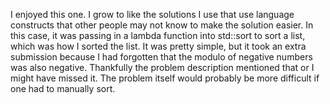 I enjoyed this one. I grow to like the solutions I use that use language constructs that other people may not know to make the solution easier. In this case, it was passing in a lambda function into std::sort to sort a list, which was how I sorted the list. It was pretty simple, but it took an extra submission because I had forgotten that the modulo of negative numbers was also negative. Thankfully the problem description mentioned that or I might have missed it. The problem itself would probably be more difficult if one had to manually sort.
